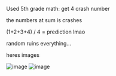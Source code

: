 Used 5th grade math:
get 4 crash number

the numbers at sum is crashes

(1+2+3+4) / 4 = prediction lmao

random ruins everything...

heres images

![image](https://user-images.githubusercontent.com/83549287/188283225-3985769f-c595-4dfa-82f4-701b152e32d4.png)
![image](https://user-images.githubusercontent.com/83549287/188283228-df7c9752-d4d3-4e4b-be2b-83a7abea54cc.png)

